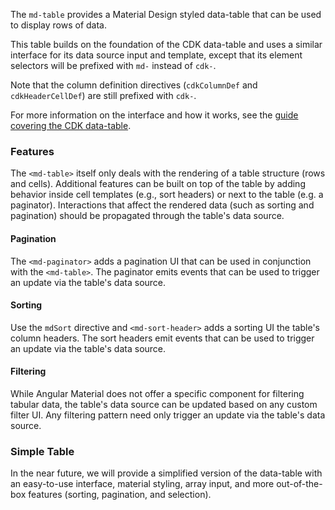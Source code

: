 The `md-table` provides a Material Design styled data-table that can be used to display rows of
data.

This table builds on the foundation of the CDK data-table and uses a similar interface for its
data source input and template, except that its element selectors will be prefixed with `md-`
instead of `cdk-`.
 
<!-- example(table-basic) -->

Note that the column definition directives (`cdkColumnDef` and `cdkHeaderCellDef`) are still
prefixed with `cdk-`.

For more information on the interface and how it works, see the
[guide covering the CDK data-table](https://material.angular.io/guide/cdk-table).

### Features

The `<md-table>` itself only deals with the rendering of a table structure (rows and cells).
Additional features can be built on top of the table by adding behavior inside cell templates
(e.g., sort headers) or next to the table (e.g. a paginator). Interactions that affect the
rendered data (such as sorting and pagination) should be propagated through the table's data source.


#### Pagination

The `<md-paginator>` adds a pagination UI that can be used in conjunction with the `<md-table>`. The
paginator emits events that can be used to trigger an update via the table's data source.

<!-- example(table-pagination) -->

#### Sorting
Use the `mdSort` directive and `<md-sort-header>` adds a sorting UI the table's column headers. The
sort headers emit events that can be used to trigger an update via the table's data source.

<!-- example(table-sorting) -->

#### Filtering

While Angular Material does not offer a specific component for filtering tabular data, the table's 
data source can be updated based on any custom filter UI. Any filtering pattern need only trigger
an update via the table's data source.

<!--- example(table-filtering) -->


### Simple Table

In the near future, we will provide a simplified version of the data-table with an easy-to-use
interface, material styling, array input, and more out-of-the-box features (sorting, pagination,
and selection).
